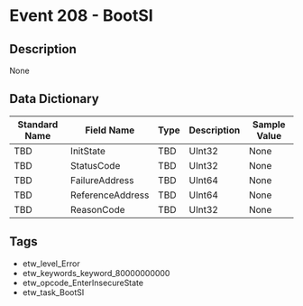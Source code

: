 # Event 208 - BootSI

## Description
None

## Data Dictionary
|Standard Name|Field Name|Type|Description|Sample Value|
|---|---|---|---|---|
|TBD|InitState|TBD|UInt32|None|None|
|TBD|StatusCode|TBD|UInt32|None|None|
|TBD|FailureAddress|TBD|UInt64|None|None|
|TBD|ReferenceAddress|TBD|UInt64|None|None|
|TBD|ReasonCode|TBD|UInt32|None|None|

## Tags
* etw_level_Error
* etw_keywords_keyword_80000000000
* etw_opcode_EnterInsecureState
* etw_task_BootSI